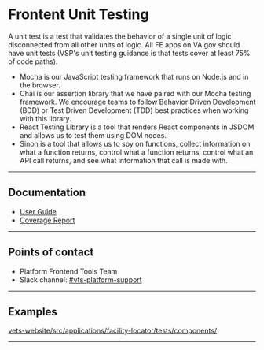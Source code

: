 # Frontent Unit Testing

A unit test is a test that validates the behavior of a single unit of logic disconnected from all other units of logic. All FE apps on VA.gov should have unit tests (VSP's unit testing guidance is that tests cover at least 75% of code paths).

* Mocha is our JavaScript testing framework that runs on Node.js and in the browser.
* Chai is our assertion library that we have paired with our Mocha testing framework. We encourage teams to follow Behavior Driven Development (BDD) or Test Driven Development (TDD) best practices when working with this library.
* React Testing Library is a tool that renders React components in JSDOM and allows us to test them using DOM nodes.
* Sinon is a tool that allows us to spy on functions, collect information on what a function returns, control what a function returns, control what an API call returns, and see what information that call is made with.


------

## Documentation

* [User Guide](https://department-of-veterans-affairs.github.io/veteran-facing-services-tools/getting-started/common-tasks/new-unit-test/)
* [Coverage Report](https://department-of-veterans-affairs.github.io/veteran-facing-services-tools/frontend-support-dashboard)

------

## Points of contact

* Platform Frontend Tools Team
* Slack channel: [#vfs-platform-support](https://dsva.slack.com/channels/vfs-platform-support)

------

## Examples

[vets-website/src/applications/facility-locator/tests/components/](https://github.com/department-of-veterans-affairs/vets-website/tree/master/src/applications/facility-locator/tests/components)

------
